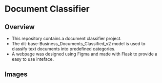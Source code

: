 # Document Classifier

## Overview
- This repository contains a document classifier project.
- The dit-base-Business_Documents_Classified_v2 model is used to classify text documents into predefined categories.
- A webpage was designed using Figma and made with Flask to provide a easy to use inteface.

## Images
